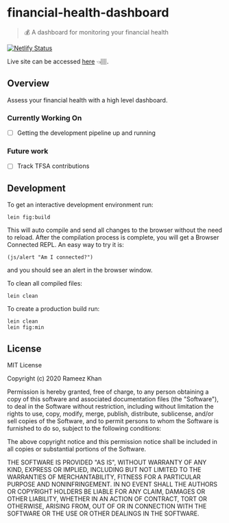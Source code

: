 # financial-health-dashboard

> 💰 A dashboard for monitoring your financial health

[![Netlify Status](https://api.netlify.com/api/v1/badges/cdc8585c-988e-434f-8705-50002ddd805d/deploy-status)](https://app.netlify.com/sites/zen-yonath-84a0dd/deploys)

Live site can be accessed [here](https://zen-yonath-84a0dd.netlify.app) 👈🏽.

## Overview

Assess your financial health with a high level dashboard.

### Currently Working On
- [ ] Getting the development pipeline up and running

### Future work
- [ ] Track TFSA contributions

## Development

To get an interactive development environment run:

    lein fig:build

This will auto compile and send all changes to the browser without the
need to reload. After the compilation process is complete, you will
get a Browser Connected REPL. An easy way to try it is:

    (js/alert "Am I connected?")

and you should see an alert in the browser window.

To clean all compiled files:

	lein clean

To create a production build run:

	lein clean
	lein fig:min


## License

MIT License

Copyright (c) 2020 Rameez Khan

Permission is hereby granted, free of charge, to any person obtaining a copy
of this software and associated documentation files (the "Software"), to deal
in the Software without restriction, including without limitation the rights
to use, copy, modify, merge, publish, distribute, sublicense, and/or sell
copies of the Software, and to permit persons to whom the Software is
furnished to do so, subject to the following conditions:

The above copyright notice and this permission notice shall be included in all
copies or substantial portions of the Software.

THE SOFTWARE IS PROVIDED "AS IS", WITHOUT WARRANTY OF ANY KIND, EXPRESS OR
IMPLIED, INCLUDING BUT NOT LIMITED TO THE WARRANTIES OF MERCHANTABILITY,
FITNESS FOR A PARTICULAR PURPOSE AND NONINFRINGEMENT. IN NO EVENT SHALL THE
AUTHORS OR COPYRIGHT HOLDERS BE LIABLE FOR ANY CLAIM, DAMAGES OR OTHER
LIABILITY, WHETHER IN AN ACTION OF CONTRACT, TORT OR OTHERWISE, ARISING FROM,
OUT OF OR IN CONNECTION WITH THE SOFTWARE OR THE USE OR OTHER DEALINGS IN THE
SOFTWARE.
